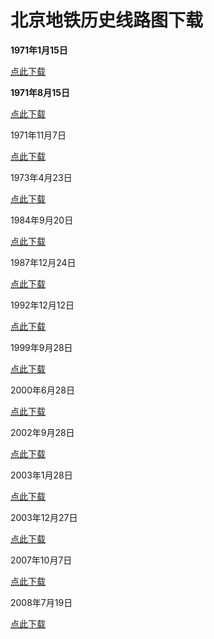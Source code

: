 # 北京地铁历史线路图下载

**1971年1月15日**

[点此下载](https://github.com/Subways-Sun/subwayRelease/raw/master/Beijing/1971.1.15.png)

**1971年8月15日**

[点此下载](https://github.com/Subways-Sun/subwayRelease/raw/master/Beijing/1971.8.15.png)

1971年11月7日

[点此下载](https://github.com/Subways-Sun/subwayRelease/raw/master/Beijing/1971.11.7.png)

1973年4月23日

[点此下载](https://github.com/Subways-Sun/subwayRelease/raw/master/Beijing/1973.4.23.png)

1984年9月20日

[点此下载](https://github.com/Subways-Sun/subwayRelease/raw/master/Beijing/1984.9.20.png)

1987年12月24日

[点此下载](https://github.com/Subways-Sun/subwayRelease/raw/master/Beijing/1987.12.24.png)

1992年12月12日

[点此下载](https://github.com/Subways-Sun/subwayRelease/raw/master/Beijing/1992.12.12.png)

1999年9月28日

[点此下载](https://github.com/Subways-Sun/subwayRelease/raw/master/Beijing/1999.9.28.png)

2000年6月28日

[点此下载](https://github.com/Subways-Sun/subwayRelease/raw/master/Beijing/2000.6.28.png)

2002年9月28日

[点此下载](https://raw.githubusercontent.com/Subways-Sun/subwayRelease/master/Beijing/2002.9.28.png)

2003年1月28日

[点此下载](https://github.com/Subways-Sun/subwayRelease/raw/master/Beijing/2003.1.28.png)

2003年12月27日

[点此下载](https://github.com/Subways-Sun/subwayRelease/raw/master/Beijing/2003.12.27.png)

2007年10月7日

[点此下载](https://github.com/Subways-Sun/subwayRelease/raw/master/Beijing/2007.10.7.png)

2008年7月19日

[点此下载](https://github.com/Subways-Sun/subwayRelease/raw/master/Beijing/2008.7.19.png)
